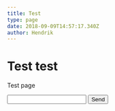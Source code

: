```yaml
---
title: Test
type: page
date: 2018-09-09T14:57:17.340Z
author: Hendrik
---
```


# Test test

Test page

<form name="test-movie" netlify>
    <input name="movie" type="text" />
    <button type="submit">Send</button>
</form>